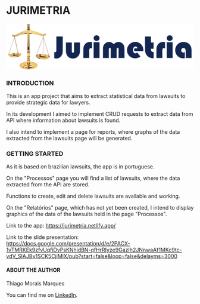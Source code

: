 # JURIMETRIA
![alt text](https://github.com/THGMMX/Project-02/blob/main/src/components/Navbar/logo.png)

### INTRODUCTION
This is an app project that aims to extract statistical data from lawsuits to provide strategic data for lawyers.

In its development I aimed to implement CRUD requests to extract data from API where information about lawsuits is found.

I also intend to implement a page for reports, where graphs of the data extracted from the lawsuits page will be generated.

### GETTING STARTED
As it is based on brazilian lawsuits, the app is in portuguese.

On the "Processos" page you will find a list of lawsuits, where the data extracted from the API are stored.

Functions to create, edit and delete lawsuits are available and working.

On the "Relatórios" page, which has not yet been created, I intend to display graphics of the data of the lawsuits held in the page "Processos".

Link to the app: https://jurimetria.netlify.app/

Link to the slide presentation: https://docs.google.com/presentation/d/e/2PACX-1vTMRKEk9zfvUqfiDvPsKNhidBN-qfHrRIyze9GazIh2JNnwaAf1MKc9tc-vdV_SIAJBv1SCK5CjiMlX/pub?start=false&loop=false&delayms=3000

#### ABOUT THE AUTHOR
Thiago Morais Marques

You can find me on [LinkedIn](https://www.linkedin.com/in/thiago-morais-marques). 

